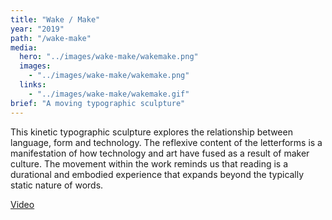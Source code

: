 ```yaml
---
title: "Wake / Make"
year: "2019"
path: "/wake-make"
media:
  hero: "../images/wake-make/wakemake.png"
  images:
    - "../images/wake-make/wakemake.png"
  links:
    - "../images/wake-make/wakemake.gif"
brief: "A moving typographic sculpture"
---
```


This kinetic typographic sculpture explores the relationship between language, form and technology. The reflexive content of the letterforms is a manifestation of how technology and art have fused as a result of maker culture. The movement within the work reminds us that reading is a durational and embodied experience that expands beyond the typically static nature of words.

<div class='detail-buttons'>
    <a href='https://imgur.com/zcF9GTI' class='button' style='margin: auto;'>Video</a>
<div>
